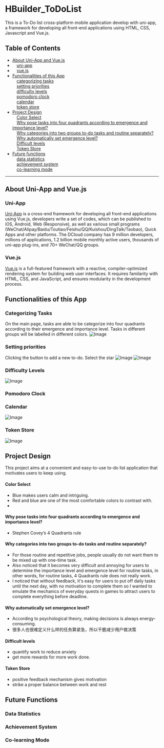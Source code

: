# HBuilder_ToDoList
This is a To-Do list cross-platform mobile application develop with uni-app, a framework for developing all front-end applications using HTML, CSS, Javascript and Vue.js.
## Table of Contents
- [About Uni-App and Vue.js](#about-uni-app-and-vuejs) <br>
- &emsp;[uni-app](#uni-app) <br>
- &emsp;[vue.js](#vuejs) <br>
- [Functionalities of this App](#functionalities-of-this-app) <br>
&emsp;[categorizing tasks](#categorizing-tasks) <br>
&emsp;[setting priorities](#setting-priorities) <br>
&emsp;[difficulty levels](#difficulty-levels) <br>
&emsp;[pomodoro clock](#pomodoro-clock) <br>
&emsp;[calendar](#calendar) <br>
&emsp;[token store](#token-store) <br>
- [Project Design](#project-design) <br>
&emsp;[Color Select](#color-select) <br>
&emsp;[Why pose tasks into four quadrants according to emergence and importance level?](#why-pose-tasks-into-four-quadrants-according-to-emergence-and-importance-level) <br>
&emsp;[Why categories into two groups to-do tasks and routine separately?](#why-categories-into-two-groups-to-do-tasks-and-routine-separately) <br>
&emsp;[Why automatically set emergence level?](#why-automatically-set-emergence-level) <br>
&emsp;[Difficult levels](#difficult-levels) <br>
&emsp;[Token Store](#token-store) <br>
- [Future functions](#future-functions) <br>
&emsp;[data statistics](#data-statistics) <br>
&emsp;[achievement system](#achievement-system) <br>
&emsp;[co-learning mode](#co-learning-mode) <br>

---
## About Uni-App and Vue.js
### Uni-App
[Uni-App](https://en.uniapp.dcloud.io/tutorial/app-splashscreen.html#%E5%90%AF%E5%8A%A8%E7%95%8C%E9%9D%A2%E8%AE%BE%E7%BD%AE) is a cross-end framework for developing all front-end applications using Vue.js, developers write a set of codes, which can be published to iOS, Android, Web (Responsive), as well as various small programs (WeChat/Alipay/Baidu/Toutiao/Feishu/QQ/Kuishou/DingTalk/Taobao), Quick Apps and other platforms.
The DCloud company has 9 million developers, millions of applications, 1.2 billion mobile monthly active users, thousands of uni-app plug-ins, and 70+ WeChat/QQ groups. 

### Vue.js
[Vue.js](https://vuejs.org/guide/introduction.html) is a full-featured framework with a reactive, compiler-optimized rendering system for building web user interfaces. 
It requires familarity with HTML, CSS, and JavaScript, and ensures modularity in the development process.

## Functionalities of this App
### Categorizing Tasks
On the main page, tasks are able to be categorize into four quadrants according to their emergence and importance level. Tasks in different groups will be labelled in different colors.
![Image](https://github.com/GraceHanJiarui/HBuilder_ToDoList/blob/main/to-do-image/main_page.png)

### Setting priorities
Clicking the button to add a new to-do. Select the star 
![Image](https://github.com/GraceHanJiarui/HBuilder_ToDoList/blob/main/to-do-image/to_do_card.png)
![Image](https://github.com/GraceHanJiarui/HBuilder_ToDoList/blob/main/to-do-image/select_time.png)

### Difficulty Levels
![Image](https://github.com/GraceHanJiarui/HBuilder_ToDoList/blob/main/to-do-image/task_complete.png)

### Pomodoro Clock

### Calendar
![Image](https://github.com/GraceHanJiarui/HBuilder_ToDoList/blob/main/to-do-image/calendar.png)

### Token Store
![Image](https://github.com/GraceHanJiarui/HBuilder_ToDoList/blob/main/to-do-image/rewarding_page.png)

## Project Design
This project aims at a convenient and easy-to-use to-do list application that motivates users to keep using.<br>
#### Color Select
- Blue makes users calm and intriguing.
- Red and blue are one of the most comfortable colors to contrast with.
-  <br>
#### Why pose tasks into four quadrants according to emergence and importance level?
- Stephen Covey’s 4 Quadrants rule <br>
#### Why categories into two groups to-do tasks and routine separately?
- For those routine and repetitive jobs, people usually do not want them to be mixed up with one-time task.
- Also noticed that it becomes very difficult and annoying for users to determine the importance level and emergence level for routine tasks, in other words, for routine tasks, 4 Quadrants rule does not really work.
- I noticed that without feedback, it's easy for users to put off daily tasks until the next day, with no motivation to complete them so I wanted to emulate the mechanics of everyday quests in games to attract users to complete everything before deadline. <br>
#### Why automatically set emergence level?
- According to psychological theory, making decisions is always energy-consuming. 
- 很多人也很难定义什么样的任务算紧急，所以干脆减少用户做决策 <br>
#### Difficult levels
- quantify work to reduce anxiety
- get more rewards for more work done. <br>
#### Token Store
- positive feedback mechanism gives motivation
- strike a proper balance between work and rest <br>

## Future Functions
### Data Statistics
### Achievement System
### Co-learning Mode
